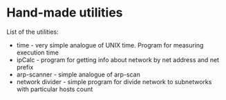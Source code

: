 # Hand-made utilities

List of the utilities:
* time - very simple analogue of UNIX time. Program for measuring execution time
* ipCalc - program for getting info about network by net address and net prefix
* arp-scanner - simple analogue of arp-scan
* network divider - simple program for divide network to subnetworks with particular hosts count
